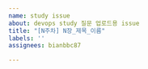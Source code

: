 ```yaml
---
name: study issue
about: devops study 질문 업로드용 issue
title: "[N주차] N장_제목_이름"
labels: ''
assignees: bianbbc87

---
```



